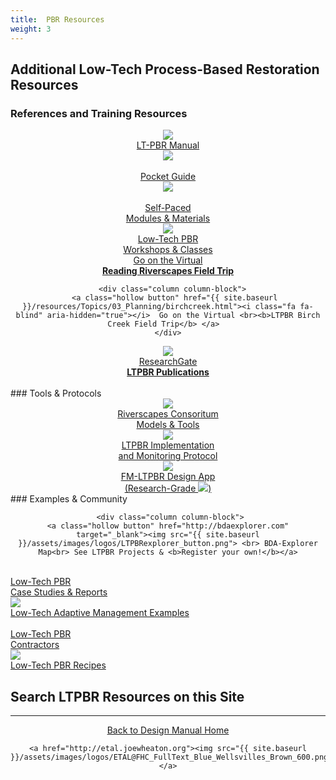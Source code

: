 ```yaml
---
title:  PBR Resources
weight: 3
---
```


## Additional Low-Tech Process-Based Restoration Resources

### References and Training Resources
 <div class="row small-up-2 medium-up-2 large-up-4" align="center">
  <div class="column column-block">
	<a class="hollow button" href="{{ site.baseurl }}/manual"><img src="{{ site.baseurl }}/assets/images/covers/Manual_Tilted_150.png"> <br> LT-PBR Manual<br></a>
  </div>

  <div class="column column-block">
	<a class="hollow button" href="{{ site.baseurl }}/resources/pocket"><img src="{{ site.baseurl }}/assets/images/covers/pocket_guide_cover_150w.png"> <br><br> Pocket Guide <br></a>
  </div>
  <div class="column column-block">
	<a class=" hollow button" href="{{ site.baseurl }}/resources/Topics/"><img src="{{ site.baseurl }}/assets/images/diagrams/presentation.png"><br><br> <i class="fa fa-youtube-play" aria-hidden="true"></i> Self-Paced <br>Modules & Materials<br> </a>
  </div>

<div class="column column-block">
	<a class="hollow button" href="{{ site.baseurl }}/workshops"><img src="{{ site.baesurl }}/assets/images/logos/USU_RC.png"><br><i class="fa fa-graduation-cap" aria-hidden="true"></i> Low-Tech PBR<br> Workshops & Classes<br></a>
  </div>

  <div class="column column-block">
       <a class="hollow button" href="{{ site.baseurl }}/resources/Topics/03_Planning/sturcturalForcing.html"><i class="fa fa-blind" aria-hidden="true"></i>  Go on the Virtual <br><b>Reading Riverscapes Field Trip</b> </a>  
    </div>

      <div class="column column-block">
       <a class="hollow button" href="{{ site.baseurl }}/resources/Topics/03_Planning/birchcreek.html"><i class="fa fa-blind" aria-hidden="true"></i>  Go on the Virtual <br><b>LTPBR Birch Creek Field Trip</b> </a>  
    </div>

  <div class="column column-block">
       <a class="hollow button" href="https://www.researchgate.net/project/Low-Tech-Process-Based-Restoration"><img src="{{ site.baseurl }}/assets/images/RG.png">  <br>ResearchGate<br><b>LTPBR Publications</b> </a>  
    </div>
​    

</div>
### Tools & Protocols   


<div class="row small-up-2 medium-up-2 large-up-4" align="center">
   <div class="column column-block">
	<a class="hollow button" href="http://riverscapes.xyz/Tools" target="_blank"><img src="{{ site.baseurl }}/assets/images/RiverscapesLogo_40.png"> <br> Riverscapes Consoritum<br> Models & Tools <br></a>
  </div>

 <div class="column column-block">
	<a class="hollow button" href="http://fmltpbr.riverscapes.xyz/" target="_blank"><img src="{{ site.baseurl }}/assets/images/fmLTPBR_Protocol.png"> <br> LTPBR Implementation <br> and Monitoring Protocol</a>
  </div>

 <div class="column column-block">
	<a class="hollow button" href="http://fmltpbr.riverscapes.xyz/" target="_blank"><img src="{{ site.baseurl }}/assets/images/fmLTPBR_IconOnly.png"><br>FM-LTPBR Design App <br> (Research-Grade <img src="https://riverscapes.xyz/assets/images/tools/grade/TRL_3_32p.png">)</a>
  </div>


</div>
### Examples & Community



<div class="row small-up-2 medium-up-2 large-up-4" align="center">

     <div class="column column-block">
    <a class="hollow button" href="http://bdaexplorer.com" target="_blank"><img src="{{ site.baseurl }}/assets/images/logos/LTPBRexplorer_button.png"> <br> BDA-Explorer Map<br> See LTPBR Projects & <b>Register your own!</b></a>
  </div>



<div class="column column-block">
	<a class="hollow button" href="{{ site.baseurl }}/resources/casestudies"><i class="fa fa-weixin" aria-hidden="true"></i> <br> Low-Tech PBR<br> Case Studies & Reports<br></a>
  </div>

  <div class="column column-block">
	<a class="hollow button" href="{{ site.baseurl }}/resources/adaptivemgt"><img src="{{ site.baseurl }}/assets/images/AM_Loop_40_Orange.png"> <br> Low-Tech Adaptive Management Examples<br></a>
  </div>

  <div class="column column-block">
	<a class="hollow button" href="{{ site.baseurl }}/resources/contractors"> <i class="fa fa-briefcase" aria-hidden="true"></i>  <br> Low-Tech PBR <br> Contractors</a>
  </div>

  <div class="column column-block">
	<a class="hollow button" href="{{ site.baseurl }}/resources/recipes"><img src="{{ site.baseurl }}/assets/images/PBR-LT_round_30.png"> <i class="fa fa-address-card" aria-hidden="true"></i>  <br> Low-Tech PBR Recipes</a>
  </div>
  


</div>

## Search LTPBR Resources on this Site

<div align="center">
<script async src="https://cse.google.com/cse.js?cx=c409968ed66eda18a"></script>
<div class="gcse-search"></div>
</div>

------
<div align="center">
	<a class="hollow button" href="{{ site.baseurl }}/"><i class="fa fa-arrow-circle-left" aria-hidden="true"></i>  Back to Design Manual Home <i class="fa fa-book" aria-hidden="true"></i></a>

    <a href="http://etal.joewheaton.org"><img src="{{ site.baseurl }}/assets/images/logos/ETAL@FHC_FullText_Blue_Wellsvilles_Brown_600.png"></a>

</div>
